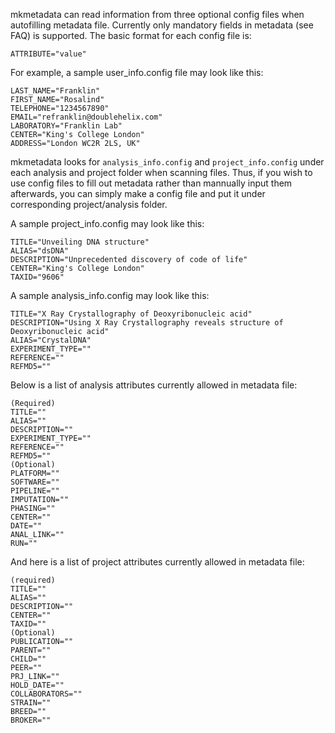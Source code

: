 mkmetadata can read information from three optional config files when autofilling metadata file. Currently only mandatory fields in metadata (see FAQ) is supported.
The basic format for each config file is:
```
ATTRIBUTE="value"
```
For example, a sample user_info.config file may look like this:
```
LAST_NAME="Franklin"
FIRST_NAME="Rosalind"
TELEPHONE="1234567890"
EMAIL="refranklin@doublehelix.com"
LABORATORY="Franklin Lab"
CENTER="King's College London"
ADDRESS="London WC2R 2LS, UK"
```

mkmetadata looks for ```analysis_info.config``` and ```project_info.config``` under each analysis and project folder when scanning files.
Thus, if you wish to use config files to fill out metadata rather than mannually input them afterwards, you can simply make a config file and put it under corresponding project/analysis folder.

A sample project_info.config may look like this:
```
TITLE="Unveiling DNA structure"
ALIAS="dsDNA"
DESCRIPTION="Unprecedented discovery of code of life"
CENTER="King's College London"
TAXID="9606"
```

A sample analysis_info.config may look like this:
```
TITLE="X Ray Crystallography of Deoxyribonucleic acid"
DESCRIPTION="Using X Ray Crystallography reveals structure of Deoxyribonucleic acid"
ALIAS="CrystalDNA"
EXPERIMENT_TYPE=""
REFERENCE=""
REFMD5=""
```
Below is a list of analysis attributes currently allowed in metadata file:
```
(Required)
TITLE=""
ALIAS=""
DESCRIPTION=""
EXPERIMENT_TYPE=""
REFERENCE=""
REFMD5=""
(Optional)
PLATFORM=""
SOFTWARE=""
PIPELINE=""
IMPUTATION=""
PHASING=""
CENTER=""
DATE=""
ANAL_LINK=""
RUN=""
```

And here is a list of project attributes currently allowed in metadata file:
```
(required)
TITLE=""
ALIAS=""
DESCRIPTION=""
CENTER=""
TAXID=""
(Optional)
PUBLICATION=""
PARENT=""
CHILD=""
PEER=""
PRJ_LINK=""
HOLD_DATE=""
COLLABORATORS=""
STRAIN=""
BREED=""
BROKER=""
```
